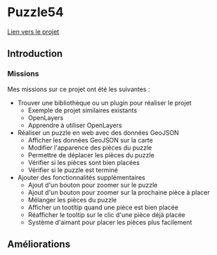 # Puzzle54

<script setup>
import CustomContainer from '/components/CustomContainer.vue'
</script>

<custom-container type="info">
<p><a target="_blank" href="https://webcarto.infogeo54.fr/index.php/view/map?repository=public&project=puzzle_cd54">Lien vers le projet</a></p>
</custom-container>

## Introduction

### Missions

Mes missions sur ce projet ont été les suivantes :
- Trouver une bibliothèque ou un plugin pour réaliser le projet
  - Exemple de projet similaires existants
  - OpenLayers
  - Apprendre à utiliser OpenLayers
- Réaliser un puzzle en web avec des données GeoJSON
  - Afficher les données GeoJSON sur la carte
  - Modifier l'apparence des pièces du puzzle
  - Permettre de déplacer les pièces du puzzle
  - Vérifier si les pièces sont bien placées
  - Vérifier si le puzzle est terminé
- Ajouter des fonctionnalités supplémentaires
  - Ajout d'un bouton pour zoomer sur le puzzle
  - Ajout d'un bouton pour zoomer sur la prochaine pièce à placer
  - Mélanger les pièces du puzzle
  - Afficher un tootltip quand une pièce est bien placée
  - Réafficher le tooltip sur le clic d'une pièce déjà placée
  - Système d'aimant pour placer les pièces plus facilement

## Améliorations